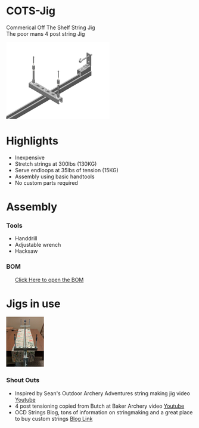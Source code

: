 # COTS-Jig
Commerical Off The Shelf String Jig\
The poor mans 4 post string Jig

<img src="IMG/COTS Jig CAD.png" alt="Rendered picture of posts and stretcher" width="55%">


# Highlights
 - Inexpensive
 - Stretch strings at 300lbs (130KG)
 - Serve endloops at 35lbs of tension (15KG)
 - Assembly using basic handtools
 - No custom parts required

# Assembly

### Tools
 - Handdrill
 - Adjustable wrench
 - Hacksaw

### BOM

&nbsp;&nbsp;&nbsp;&nbsp;&nbsp;&nbsp;[Click Here to open the BOM](BOM.md)


# Jigs in use 
<img src="IMG/Built String Jig.jpg" alt="Rendered picture of posts and stretcher" width="20%">

### Shout Outs

 - Inspired by Sean's Outdoor Archery Adventures string making jig video [Youtube](https://www.youtube.com/watch?v=zctHIYPvA9c)
 - 4 post tensioning copied from Butch at Baker Archery video [Youtube](https://youtu.be/baDyjaApRco?si=_zxuPGnNNr8pa3R3&t=73)
 - OCD Strings Blog, tons of information on stringmaking and a great place to buy custom strings [Blog Link](https://www.ocdstrings.com/blog-category/recent)
